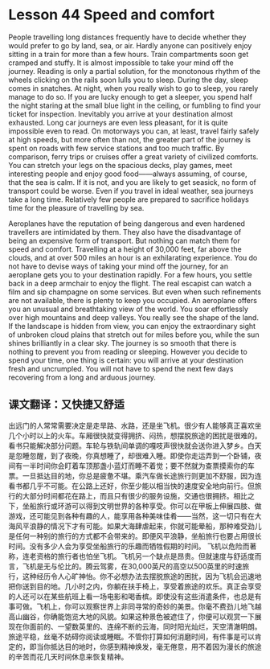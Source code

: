 # Lesson 44 Speed and comfort

People travelling long distances frequently have to decide whether they would prefer to go by land, sea, or air. Hardly anyone can positively enjoy sitting in a train for more than a few hours. Train compartments soon get cramped and stuffy. It is almost impossible to take your mind off the journey. Reading is only a partial solution, for the monotonous rhythm of the wheels clicking on the rails soon lulls you to sleep. During the day, sleep comes in snatches. At night, when you really wish to go to sleep, you rarely manage to do so. If you are lucky enough to get a sleeper, you spend half the night staring at the small blue light in the ceiling, or fumbling to find your ticket for inspection. Inevitably you arrive at your destination almost exhausted. Long car journeys are even less pleasant, for it is quite impossible even to read. On motorways you can, at least, travel fairly safely at high speeds, but more often than not, the greater part of the journey is spent on roads with few service stations and too much traffic. By comparison, ferry trips or cruises offer a great variety of civilized comforts. You can stretch your legs on the spacious decks, play games, meet interesting people and enjoy good food——always assuming, of course, that the sea is calm. If it is not, and you are likely to get seasick, no form of transport could be worse. Even if you travel in ideal weather, sea journeys take a long time. Relatively few people are prepared to sacrifice holidays time for the pleasure of travelling by sea.

Aeroplanes have the reputation of being dangerous and even hardened travellers are intimidated by them. They also have the disadvantage of being an expensive form of transport. But nothing can match them for speed and comfort. Travelling at a height of 30,000 feet, far above the clouds, and at over 500 miles an hour is an exhilarating experience. You do not have to devise ways of taking your mind off the journey, for an aeroplane gets you to your destination rapidly. For a few hours, you settle back in a deep armchair to enjoy the flight. The real escapist can watch a film and sip champagne on some services. But even when such refinements are not available, there is plenty to keep you occupied. An aeroplane offers you an unusual and breathtaking view of the world. You soar effortlessly over high mountains and deep valleys. You really see the shape of the land. If the landscape is hidden from view, you can enjoy the extraordinary sight of unbroken cloud plains that stretch out for miles before you, while the sun shines brilliantly in a clear sky. The journey is so smooth that there is nothing to prevent you from reading or sleeping. However you decide to spend your time, one thing is certain: you will arrive at your destination fresh and uncrumpled. You will not have to spend the next few days recovering from a long and arduous journey.

## 课文翻译：又快捷又舒适

出远门的人常常需要决定是走旱路、水路，还是坐飞机。很少有人能够真正喜欢坐几个小时以上的火车。车厢很快就变得拥挤、闷热，想摆脱旅途的困扰是很难的。看书只能解决部分问题。车轮与铁轨间单调的嘎吱声很快就会送你进入梦乡。白天是忽睡忽醒，到了夜晚，你真想睡了，却很难入睡。即使你走运弄到一个卧铺，夜间有一半时间你会盯着车顶那盏小蓝灯而睡不着觉；要不然就为查票摸索你的车票。一旦抵达目的地，你总是疲惫不堪。乘汽车做长途旅行则更加不舒服，因为连看书都几乎不可能。在公路上还好，你至少能以相当快的速度安全地向前行。但旅行的大部分时间都花在路上，而且只有很少的服务设施，交通也很拥挤。相比之下，坐船旅行或环游可以得到文明世界的各种享受。你可以在甲板上伸展四肢、做游戏，还可能见到各种有趣的人，能享用各种美味佳肴——当然，这一切只有在大海风平浪静的情况下才有可能。如果大海肆虐起来，你就可能晕船，那种难受劲儿是任何一种别的旅行的方式都不会带来的。即便风平浪静，坐船旅行也要占用很长时间。没有多少人会为享受坐船旅行的乐趣而牺牲假期的时间。
飞机以危险而著称，连老资格的旅行者也怕坐飞机。飞机另一个缺点是昂贵。但就速度与舒适度而言，飞机是无与伦比的。腾云驾雾，在30,000英尺的高空以500英里的时速旅行，这种经历令人心旷神怡。你不必想办法去摆脱旅途的困扰，因为飞机会迅速地把你送到目的地。几小时之内，你躺在扶手椅上，享受着旅途的欢乐。真正会享受的人还可以在某些航班上看一场电影和喝香槟。即使没有这些消遣条件，也总是有事可做。飞机上，你可以观察世界上非同寻常的奇妙的美景。你毫不费劲儿地飞越高山幽谷，你确能饱览大地的风貌。如果这种景色被遮住了，你便可以观赏一下展现在你面前的、一望数英里的、连绵不断的云海，同时阳光灿烂，天空清澈明朗。旅途平稳，丝毫不妨碍你阅读或睡眠。不管你打算如何消磨时间，有件事是可以肯定的，即当你抵达目的地时，你感到精神焕发，毫无倦意，用不着因为漫长的旅途的辛苦而花几天时间休息来恢复精神。
